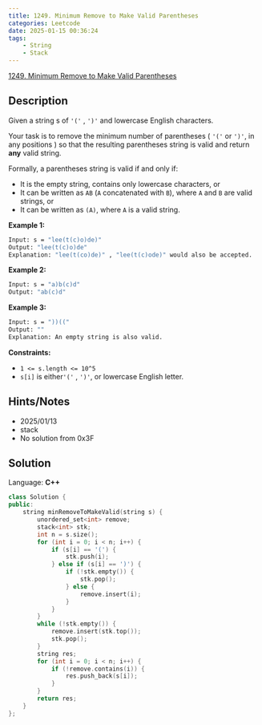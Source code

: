 ```yaml
---
title: 1249. Minimum Remove to Make Valid Parentheses
categories: Leetcode
date: 2025-01-15 00:36:24
tags:
    - String
    - Stack
---
```


[1249. Minimum Remove to Make Valid Parentheses](https://leetcode.com/problems/minimum-remove-to-make-valid-parentheses/description/?envType=company&envId=facebook&favoriteSlug=facebook-three-months)

## Description

Given a string s of `'('` , `')'` and lowercase English characters.

Your task is to remove the minimum number of parentheses ( `'('` or `')'`, in any positions ) so that the resulting parentheses string is valid and return **any**  valid string.

Formally, a parentheses string is valid if and only if:

- It is the empty string, contains only lowercase characters, or
- It can be written as `AB` (`A` concatenated with `B`), where `A` and `B` are valid strings, or
- It can be written as `(A)`, where `A` is a valid string.

**Example 1:**

```bash
Input: s = "lee(t(c)o)de)"
Output: "lee(t(c)o)de"
Explanation: "lee(t(co)de)" , "lee(t(c)ode)" would also be accepted.
```

**Example 2:**

```bash
Input: s = "a)b(c)d"
Output: "ab(c)d"
```

**Example 3:**

```bash
Input: s = "))(("
Output: ""
Explanation: An empty string is also valid.
```

**Constraints:**

- `1 <= s.length <= 10^5`
- `s[i]` is either`'('` , `')'`, or lowercase English letter.

## Hints/Notes

- 2025/01/13
- stack
- No solution from 0x3F

## Solution

Language: **C++**

```C++
class Solution {
public:
    string minRemoveToMakeValid(string s) {
        unordered_set<int> remove;
        stack<int> stk;
        int n = s.size();
        for (int i = 0; i < n; i++) {
            if (s[i] == '(') {
                stk.push(i);
            } else if (s[i] == ')') {
                if (!stk.empty()) {
                    stk.pop();
                } else {
                    remove.insert(i);
                }
            }
        }
        while (!stk.empty()) {
            remove.insert(stk.top());
            stk.pop();
        }
        string res;
        for (int i = 0; i < n; i++) {
            if (!remove.contains(i)) {
                res.push_back(s[i]);
            }
        }
        return res;
    }
};
```
